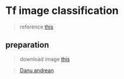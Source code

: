 # Tf image classification
> reference <a href="https://www.tensorflow.org/hub/tutorials/tf2_image_retraining">this</a> 

## preparation
> download image <a href="https://storage.googleapis.com/download.tensorflow.org/example_images/flower_photos.tgz"> this</a>

> <a href="https://me-danuandrean.github.io/">Danu andrean</a>
